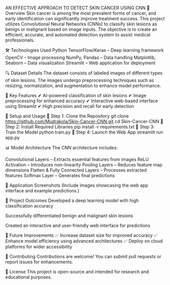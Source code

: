 AN EFFECTIVE APPROACH TO DETECT SKIN CANCER USING CNN
📌 Overview
    Skin cancer is among the most prevalent forms of cancer, and early identification can significantly 
improve treatment success. This project utilizes Convolutional Neural Networks (CNNs) to classify 
skin lesions as benign or malignant based on image inputs. The objective is to create an efficient, accurate, 
and automated detection system to assist medical professionals.

🛠️ Technologies Used
Python
TensorFlow/Keras – Deep learning framework
OpenCV – Image processing
NumPy, Pandas – Data handling
Matplotlib, Seaborn – Data visualization
Streamlit – Web application for deployment

🔍 Dataset Details
The dataset consists of labeled images of different types of skin lesions. 
The images undergo preprocessing techniques such as resizing, normalization, and 
augmentation to enhance model performance.

📖 Key Features
✔ AI-powered classification of skin lesions
✔ Image preprocessing for enhanced accuracy
✔ Interactive web-based interface using Streamlit
✔ High precision and recall for early detection

🚀 Setup and Usage
🔹 Step 1: Clone the Repository
    git clone https://github.com/Mudrakola/Skin-Cancer-CNN.git
    cd Skin-Cancer-CNN
🔹 Step 2: Install Required Libraries
    pip install -r requirements.txt
🔹 Step 3: Train the Model
    python train.py
🔹 Step 4: Launch the Web App
    streamlit run app.py

📊 Model Architecture
The CNN architecture includes:

Convolutional Layers – Extracts essential features from images
ReLU Activation – Introduces non-linearity
Pooling Layers – Reduces feature map dimensions
Flatten & Fully Connected Layers – Processes extracted features
Softmax Layer – Generates final predictions

📸 Application Screenshots
(Include images showcasing the web app interface and example predictions.)

📌 Project Outcomes
Developed a deep learning model with high classification accuracy

Successfully differentiated benign and malignant skin lesions

Created an interactive and user-friendly web interface for predictions

🔮 Future Improvements
✅ Increase dataset size for improved accuracy
✅ Enhance model efficiency using advanced architectures
✅ Deploy on cloud platforms for wider accessibility

🤝 Contributing
Contributions are welcome! You can submit pull requests or report issues for enhancements.

📝 License
This project is open-source and intended for research and educational purposes.
